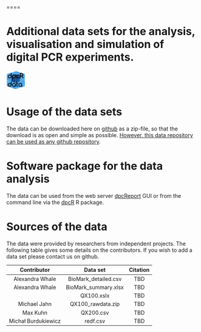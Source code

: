 ====
# Additional data sets for the analysis, visualisation and simulation of digital PCR experiments.
<img src="dpcReport_data_logo.png" alt="Logo" style="width: 50px;"/>

# Usage of the data sets

The data can be downloaded here on [github](https://github.com/michbur/dpcReport_data/archive/master.zip) as a zip-file, so that the download is as open and simple as possible. [However, this data repository can be used as any github repository](https://guides.github.com/activities/hello-world/).

# Software package for the data analysis

The data can be used from the web server [dpcReport](http://www.smorfland.uni.wroc.pl/shiny/dpcReport/) GUI or from the command line via the [dpcR](https://github.com/michbur/dpcR) R package.

# Sources of the data

The data were provided by researchers from independent projects. The following table gives some details on the contributors. If you wish to add a data set please contact us on github.

| Contributor | Data set | Citation |
| :-------: | :-------: | :-------: |
| Alexandra Whale | BioMark_detailed.csv | TBD |
| Alexandra Whale | BioMark_summary.xlsx | TBD |
|  | QX100.xslx | TBD |
| Michael Jahn | QX100_rawdata.zip | TBD |
| Max Kuhn | QX200.csv | TBD |
| Michał Burdukiewicz | redf.csv | TBD |
